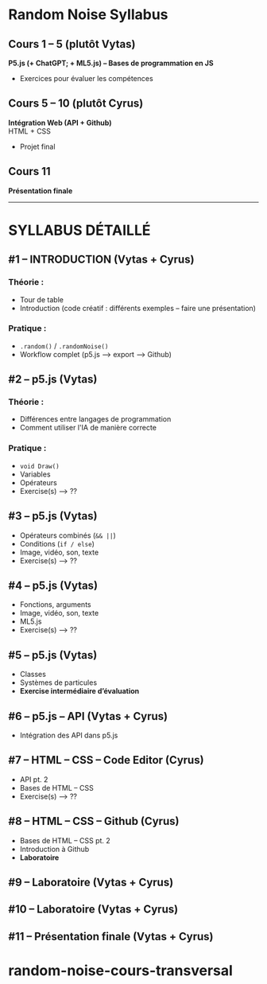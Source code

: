 # Random Noise Syllabus

## Cours 1 – 5 (plutôt Vytas)  
**P5.js (+ ChatGPT; + ML5.js) – Bases de programmation en JS**  
+ Exercices pour évaluer les compétences  

## Cours 5 – 10 (plutôt Cyrus)  
**Intégration Web (API + Github)**  
HTML + CSS  
+ Projet final  

## Cours 11  
**Présentation finale**  

---

# SYLLABUS DÉTAILLÉ

## #1 – INTRODUCTION (Vytas + Cyrus)  
### Théorie :  
- Tour de table  
- Introduction (code créatif : différents exemples – faire une présentation)  
### Pratique :  
- `.random()` / `.randomNoise()`  
- Workflow complet (p5.js —> export –> Github)  

## #2 – p5.js (Vytas)  
### Théorie :  
- Différences entre langages de programmation  
- Comment utiliser l'IA de manière correcte  
### Pratique :  
- `void Draw()`  
- Variables  
- Opérateurs  
- Exercise(s) –> ??  

## #3 – p5.js (Vytas)  
- Opérateurs combinés (`&& ||`)  
- Conditions (`if / else`)  
- Image, vidéo, son, texte  
- Exercise(s) –> ??  

## #4 – p5.js (Vytas)  
- Fonctions, arguments  
- Image, vidéo, son, texte  
- ML5.js  
- Exercise(s) –> ??  

## #5 – p5.js (Vytas)  
- Classes  
- Systèmes de particules  
- **Exercise intermédiaire d’évaluation**  

## #6 – p5.js – API (Vytas + Cyrus)  
- Intégration des API dans p5.js  

## #7 – HTML – CSS – Code Editor (Cyrus)  
- API pt. 2  
- Bases de HTML – CSS  
- Exercise(s) –> ??  

## #8 – HTML – CSS – Github (Cyrus)  
- Bases de HTML – CSS pt. 2  
- Introduction à Github  
- **Laboratoire**  

## #9 – Laboratoire (Vytas + Cyrus)  

## #10 – Laboratoire (Vytas + Cyrus)  

## #11 – Présentation finale (Vytas + Cyrus)  
# random-noise-cours-transversal
